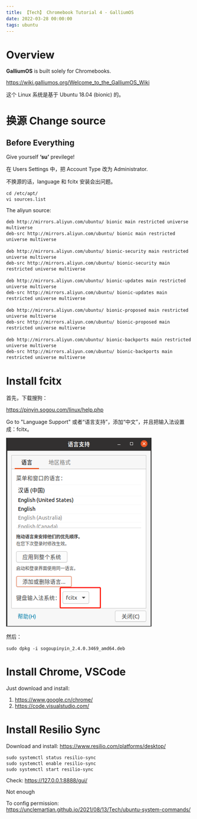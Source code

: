 ```yaml
---
title: 【Tech】 Chromebook Tutorial 4 - GalliumOS
date: 2022-03-28 00:00:00
tags: ubuntu
---
```


# Overview 

__GalliumOS__ is built solely for Chromebooks.

https://wiki.galliumos.org/Welcome_to_the_GalliumOS_Wiki

这个 Linux 系统是基于 Ubuntu 18.04 (bionic) 的。

# 换源 Change source

## Before Everything

Give yourself __‘su’__ previlege! 

在 Users Settings 中，把 Account Type 改为 Administrator. 

不换源的话，language 和 fcitx 安装会出问题。

    cd /etc/apt/
    vi sources.list

The aliyun source:

    deb http://mirrors.aliyun.com/ubuntu/ bionic main restricted universe multiverse
    deb-src http://mirrors.aliyun.com/ubuntu/ bionic main restricted universe multiverse

    deb http://mirrors.aliyun.com/ubuntu/ bionic-security main restricted universe multiverse
    deb-src http://mirrors.aliyun.com/ubuntu/ bionic-security main restricted universe multiverse

    deb http://mirrors.aliyun.com/ubuntu/ bionic-updates main restricted universe multiverse
    deb-src http://mirrors.aliyun.com/ubuntu/ bionic-updates main restricted universe multiverse

    deb http://mirrors.aliyun.com/ubuntu/ bionic-proposed main restricted universe multiverse
    deb-src http://mirrors.aliyun.com/ubuntu/ bionic-proposed main restricted universe multiverse

    deb http://mirrors.aliyun.com/ubuntu/ bionic-backports main restricted universe multiverse
    deb-src http://mirrors.aliyun.com/ubuntu/ bionic-backports main restricted universe multiverse

# Install fcitx

首先，下载搜狗：

https://pinyin.sogou.com/linux/help.php

Go to "Language Support" 或者“语言支持”，添加“中文”，并且把输入法设置成：fcitx。

![](/images/galliumsos-fcitx-sogoupinyin.png)

然后：

    sudo dpkg -i sogoupinyin_2.4.0.3469_amd64.deb

# Install Chrome, VSCode

Just download and install:

1. https://www.google.cn/chrome/
1. https://code.visualstudio.com/

# Install Resilio Sync

Download and install: https://www.resilio.com/platforms/desktop/

    sudo systemctl status resilio-sync
    sudo systemctl enable resilio-sync
    sudo systemctl start resilio-sync

Check: https://127.0.0.1:8888/gui/

Not enough

To config permission: https://unclemartian.github.io/2021/08/13/Tech/ubuntu-system-commands/
